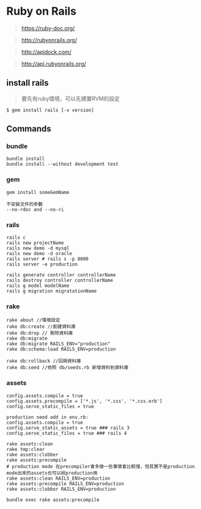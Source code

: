 # Ruby on Rails
> https://ruby-doc.org/

> http://rubyonrails.org/

> http://apidock.com/

> http://api.rubyonrails.org/


## install rails
> 要先有ruby環境，可以先建置RVM的設定

```
$ gem install rails [-v version]
```

## Commands
### bundle
```
bundle install
bundle install --without development test
```

### gem
```
gem install someGemName

不安裝文件的參數
--no-rdoc and --no-ri
```

### rails
```
rails c
rails new projectName
rails new demo -d mysql
rails new demo -d oracle
rails server # rails s -p 8000
rails server -e production

rails generate controller controllerName
rails destroy controller controllerName
rails g model modelName
rails g migration migratationName
```

### rake
```
rake about //環境設定
rake db:create //創建資料庫
rake db:drop // 刪除資料庫
rake db:migrate
rake db:migrate RAILS_ENV="production"
rake db:schema:load RAILS_ENV=production

rake db:rollback //回朔資料庫
rake db:seed //依照 db/seeds.rb 新增資料到資料庫
```

### assets
```
config.assets.compile = true
config.assets.precompile = ['*.js', '*.css', '*.css.erb']
config.serve_static_files = true

production need add in env.rb:
config.assets.compile = true
config.serve_static_assets = true ### rails 3
config.serve_static_files = true ### rails 4

rake assets:clean
rake tmp:clear
rake assets:clobber
rake assets:precompile
# production mode 在precompiler會多做一些事情會比較慢，但其實不是production mode出來的assets也可以給production用
rake assets:clean RAILS_ENV=production
rake assets:precompile RAILS_ENV=production
rake assets:clobber RAILS_ENV=production

bundle exec rake assets:precompile
```


